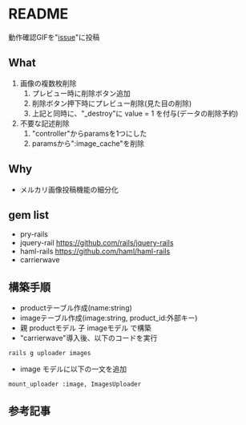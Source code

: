 # README
動作確認GIFを"[issue](https://github.com/ItsukiIshizuka/sample_delete_image/issues/1)"に投稿
## What
1. 画像の複数枚削除
    1. プレビュー時に削除ボタン追加
    1. 削除ボタン押下時にプレビュー削除(見た目の削除)
    1. 上記と同時に、"_destroy"に value = 1 を付与(データの削除予約)
1. 不要な記述削除
    1. "controller"からparamsを1つにした
    1. paramsから":image_cache"を削除
## Why
* メルカリ画像投稿機能の細分化

## gem list
* pry-rails
* jquery-rail https://github.com/rails/jquery-rails
* haml-rails https://github.com/haml/haml-rails
* carrierwave

## 構築手順
* productテーブル作成(name:string)
* imageテーブル作成(image:string, product_id:外部キー)
* 親 productモデル 子 imageモデル で構築
* "carrierwave"導入後、以下のコードを実行

```
rails g uploader images
```
* image モデルに以下の一文を追加

```
mount_uploader :image, ImagesUploader
```

## 参考記事
